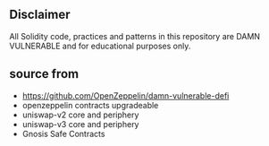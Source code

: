 ## Disclaimer

All Solidity code, practices and patterns in this repository are DAMN VULNERABLE and for educational purposes only.

## source from 
 - https://github.com/OpenZeppelin/damn-vulnerable-defi
 - openzeppelin contracts upgradeable
 - uniswap-v2 core and periphery
 - uniswap-v3 core and periphery
 - Gnosis Safe Contracts


